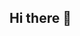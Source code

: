 ## Hi there 👋

<!--
**amandaholiveira/amandaholiveira** is a ✨ _special_ ✨ repository because its `README.md` (this file) appears on your GitHub profile.
Meu nome é Amanda Hasegawa

Estou estudando na Alura
Estou me desenvolvendo na linguagem JavaScript
Utilizo esse espaço para minha organização e compartilhamento dos meu projetos desenvolvidos
Você pode entrar em contato comigo 📫
00001150062666sp@al.educacao.sp.gov.br


